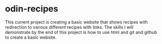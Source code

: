 # odin-recipes

This current project is creating a basic website that shows recipes with redirection to various different recipes with links. The skills I will demonstrate by the end of this project is how to use html and git and github to create a basic website.
